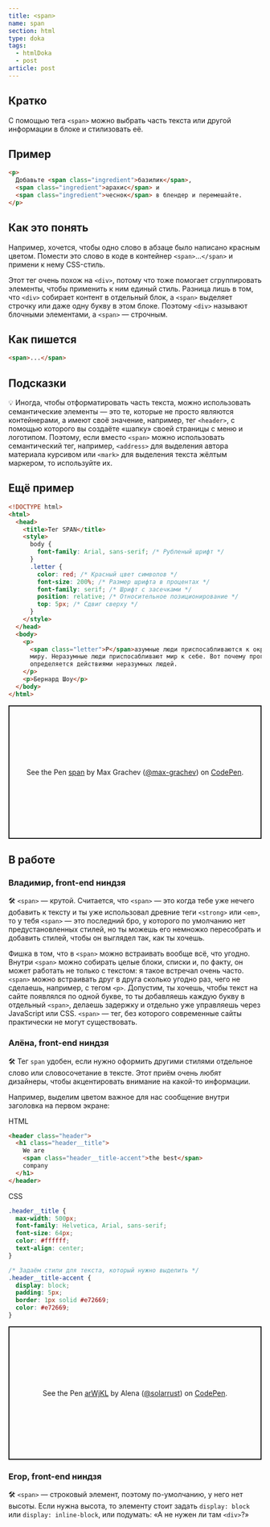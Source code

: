 ```yaml
---
title: <span>
name: span
section: html
type: doka
tags:
  - htmlDoka
  - post
article: post
---
```


## Кратко

С помощью тега `<span>` можно выбрать часть текста или другой информации в блоке и стилизовать её.

## Пример

```html
<p>
  Добавьте <span class="ingredient">базилик</span>,
  <span class="ingredient">арахис</span> и
  <span class="ingredient">чеснок</span> в блендер и перемешайте.
</p>
```

## Как это понять

Например, хочется, чтобы одно слово в абзаце было написано красным цветом. Помести это слово в коде в контейнер `<span>`...`</span>` и примени к нему CSS-стиль.

Этот тег очень похож на `<div>`, потому что тоже помогает сгруппировать элементы, чтобы применить к ним единый стиль. Разница лишь в том, что `<div>` собирает контент в отдельный блок, а `<span>` выделяет строчку или даже одну букву в этом блоке. Поэтому `<div>` называют блочными элементами, а `<span>` — строчным.

## Как пишется

```html
<span>...</span>
```

## Подсказки

💡 Иногда, чтобы отформатировать часть текста, можно использовать семантические элементы — это те, которые не просто являются контейнерами, а имеют своё значение, например, тег `<header>`, с помощью которого вы создаёте «шапку» своей страницы с меню и логотипом. Поэтому, если вместо `<span>` можно использовать семантический тег, например, `<address>` для выделения автора материала курсивом или `<mark>` для выделения текста жёлтым маркером, то используйте их.

## Ещё пример

```html
<!DOCTYPE html>
<html>
  <head>
    <title>Тег SPAN</title>
    <style>
      body {
        font-family: Arial, sans-serif; /* Рубленый шрифт */
      }
      .letter {
        color: red; /* Красный цвет символов */
        font-size: 200%; /* Размер шрифта в процентах */
        font-family: serif; /* Шрифт с засечками */
        position: relative; /* Относительное позиционирование */
        top: 5px; /* Сдвиг сверху */
      }
    </style>
  </head>
  <body>
    <p>
      <span class="letter">Р</span>азумные люди приспосабливаются к окружающему
      миру. Неразумные люди приспосабливают мир к себе. Вот почему прогресс
      определяется действиями неразумных людей.
    </p>
    <p>Бернард Шоу</p>
  </body>
</html>
```

<p class="codepen" data-height="265" data-theme-id="light" data-default-tab="html,result" data-user="max-grachev" data-slug-hash="BMGxxq" style="height: 265px; box-sizing: border-box; display: flex; align-items: center; justify-content: center; border: 2px solid; margin: 1em 0; padding: 1em;" data-pen-title="span">
  <span>See the Pen <a href="https://codepen.io/max-grachev/pen/BMGxxq">
  span</a> by Max Grachev (<a href="https://codepen.io/max-grachev">@max-grachev</a>)
  on <a href="https://codepen.io">CodePen</a>.</span>
</p>
<script async src="https://static.codepen.io/assets/embed/ei.js"></script>

## В работе

### Владимир, front-end ниндзя

🛠 `<span>` — крутой. Считается, что `<span>` — это когда тебе уже нечего добавить к тексту и ты уже использовал древние теги `<strong>` или `<em>`, то у тебя `<span>` — это последний бро, у которого по умолчанию нет предустановленных стилей, но ты можешь его немножко пересобрать и добавить стилей, чтобы он выглядел так, как ты хочешь.

Фишка в том, что в `<span>` можно встраивать вообще всё, что угодно. Внутри `<span>` можно собирать целые блоки, списки и, по факту, он может работать не только с текстом: я такое встречал очень часто. `<span>` можно встраивать друг в друга сколько угодно раз, чего не сделаешь, например, с тегом `<p>`. Допустим, ты хочешь, чтобы текст на сайте появлялся по одной букве, то ты добавляешь каждую букву в отдельный `<span>`, делаешь задержку и отдельно уже управляешь через JavaScript или CSS. `<span>` — тег, без которого современные сайты практически не могут существовать.

### Алёна, front-end ниндзя

🛠 Тег `span` удобен, если нужно оформить другими стилями отдельное слово или словосочетание в тексте. Этот приём очень любят дизайнеры, чтобы акцентировать внимание на какой-то информации.

Например, выделим цветом важное для нас сообщение внутри заголовка на первом экране:

HTML

```html
<header class="header">
  <h1 class="header__title">
    We are
    <span class="header__title-accent">the best</span>
    company
  </h1>
</header>
```

CSS

```css
.header__title {
  max-width: 500px;
  font-family: Helvetica, Arial, sans-serif;
  font-size: 64px;
  color: #ffffff;
  text-align: center;
}

/* Задаём стили для текста, который нужно выделить */
.header__title-accent {
  display: block;
  padding: 5px;
  border: 1px solid #e72669;
  color: #e72669;
}
```

<p class="codepen" data-height="265" data-theme-id="light" data-default-tab="css,result" data-user="solarrust" data-slug-hash="arWjKL" style="height: 265px; box-sizing: border-box; display: flex; align-items: center; justify-content: center; border: 2px solid; margin: 1em 0; padding: 1em;" data-pen-title="arWjKL">
  <span>See the Pen <a href="https://codepen.io/solarrust/pen/arWjKL">
  arWjKL</a> by Alena (<a href="https://codepen.io/solarrust">@solarrust</a>)
  on <a href="https://codepen.io">CodePen</a>.</span>
</p>
<script async src="https://static.codepen.io/assets/embed/ei.js"></script>

### Егор, front-end ниндзя

🛠 `<span>` — строковый элемент, поэтому по-умолчанию, у него нет высоты. Если нужна высота, то элементу стоит задать `display: block` или `display: inline-block`, или подумать: «А не нужен ли там `<div>`?»
